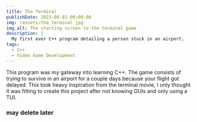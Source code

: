 ```yaml
---
title: The Terminal
publishDate: 2023-06-01 00:00:00
img: /assets/the_terminal.jpg
img_alt: The starting screen to the terminal game
description: |
  My first ever C++ program detailing a person stuck in an airport.
tags:
  - C++
  - Video Game Development
---
```


This program was my gateway into learning C++. The game consists of trying to survive in an airport for a couple days because your flight got delayed.
This took heavy inspiration from the terminal movie, I only thought it was fitting to create this project after not knowing GUIs and only using a TUI.


### may delete later